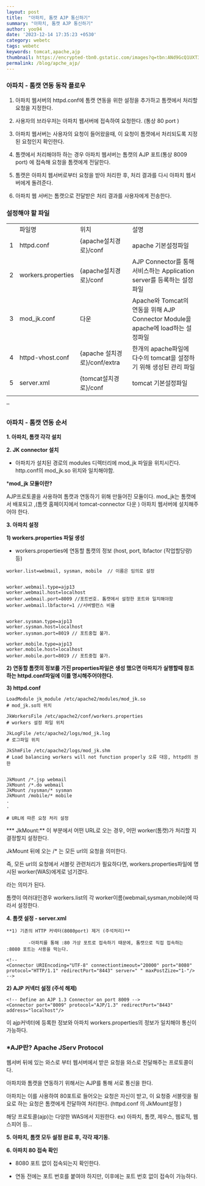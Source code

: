 ```yaml
---
layout: post
title:  "아파치, 톰캣 AJP 통신하기"
summary: "아파치, 톰캣 AJP 통신하기"
author: yoo94
date: '2023-12-14 17:35:23 +0530'
category: webetc
tags: webetc
keywords: tomcat,apache,ajp
thumbnail: https://encrypted-tbn0.gstatic.com/images?q=tbn:ANd9GcQ1UXT3Ous2UpkMSNSv6b20E5pnwqT2VvQ8aA&s
permalink: /blog/apche_ajp/
---
```

### **아파치 -    톰캣 연동 동작 플로우**

1. 아파치 웹서버의 httpd.conf에 톰캣 연동을 위한 설정을 추가하고 톰캣에서 처리할 요청을 지정한다.

2. 사용자의 브라우저는 아파치 웹서버에 접속하여 요청한다. (통상 80 port )

3. 아파치 웹서버는 사용자의 요청이 들어왔을때, 이 요청이 톰캣에서 처리되도록 지정된 요청인지 확인한다.

4. 톰캣에서 처리해야하 하는 경우 아파치 웹서버는 톰캣의 AJP 포트(통상 8009 port) 에 접속해 요청을 톰캣에게 전달한다.   

5. 톰캣은 아파치 웹서버로부터 요청을 받아 처리한 후, 처리 결과를 다시 아파치 웹서버에게 돌려준다.

6. 아파치 웹 서버는 톰캣으로 전달받은 처리 결과를 사용자에게 전송한다.      


### 설정해야 할 파일
|  |  |  |  |
| ---- | ---- | ---- | ---- |
|  | 파일명 | 위치 | 설명 |
| 1 | httpd.conf | {apache설치경로}/conf | apache 기본설정파일 |
| 2 | workers.properties | {apache설치경로}/conf | AJP Connector를 통해 서비스하는 Application server를 등록하는 설정파일 |
| 3 | mod_jk.conf | 다운 | Apache와 Tomcat의 연동을 위해 AJP Connector Module을 apache에 load하는 설정파일 |
| 4 | httpd-vhost.conf | {apache 설치경로}/conf/extra | 한개의 apache파일에 다수의 tomcat을 설정하기 위해 생성된 관리 파일 |
| 5 | server.xml | {tomcat설치경로}/conf | tomcat 기본설정파일 |
|  |  |  |  |
''
### **아파치 - 톰캣 연동 순서**   

**1. 아파치, 톰캣 각각 설치**

**2. JK connector 설치**   

   - 아파치가 설치된 경로의 modules 디렉터리에 mod_jk 파일을 위치시킨다. http.conf의 mod_jk.so 위치와 일치해야함.

***mod_jk 모듈이란?**   

   AJP프로토콜을 사용하여 톰캣과 연동하기 위해 만들어진 모듈이다. mod_jk는 톰캣에서 배포되고 ,(톰캣 홈페이지에서 tomcat-connector 다운 ) 아파치 웹서버에 설치해주어야 한다.   

**3. 아파치 설정**

**1) workers.properties 파일 생성**

- workers.properties에 연동할 톰캣의 정보 (host, port, lbfactor (작업할당량) 등)   

```
worker.list=webmail, sysman, mobile  // 이름은 임의로 설정


worker.webmail.type=ajp13 
worker.webmail.host=localhost
worker.webmail.port=8009 //포트번호. 톰캣에서 설정한 포트와 일치해야함
worker.webmail.lbfactor=1 //서버밸런스 비율 


worker.sysman.type=ajp13
worker.sysman.host=localhost
worker.sysman.port=8019 // 포트중첩 불가. 

worker.mobile.type=ajp13
worker.mobile.host=localhost
worker.mobile.port=8019 // 포트중첩 불가. 
```

**2) 연동할 톰캣의 정보를 가진 properties파일은 생성 했으면 아파치가 실행할때 참조하는 httpd.conf파일에 이를 명시해주어야한다.**

**3) httpd.conf**

```
LoadModule jk_module /etc/apache2/modules/mod_jk.so
# mod_jk.so의 위치

JkWorkersFile /etc/apache2/conf/workers.properties
# workers 설정 파일 위치

JkLogFile /etc/apache2/logs/mod_jk.log
# 로그파일 위치

JkShmFile /etc/apache2/logs/mod_jk.shm
# Load balancing workers will not function properly 오류 대응, httpd의 권한


JkMount /*.jsp webmail
JkMount /*.do webmail
JkMount /sysman/* sysman
JkMount /mobile/* mobile
.
.

# URL에 따른 요청 처리 설정
```

*** JkMount:** 이 부분에서 어떤 URL로 오는 경우, 어떤 worker(톰캣)가 처리할 지 결정할지 설정한다.

JkMount 뒤에 오는 /* 는 모든 url의 요청을 의미한다.

즉, 모든 url의 요청에서 서블릿 관련처리가 필요하다면, workers.properties파일에 명시된 worker(WAS)에게로 넘기겠다.

라는 의미가 된다.   

톰캣이 여러대인경우    workers.list의 각 worker이름(webmail,sysman,mobile)에 따라서 설정한다.   

**4. 톰캣 설정 - server.xml**   

    **1) 기존의 HTTP 커넥터(8080port) 제거 (주석처리)**   

            -아파치를 통해 :80 가상 포트로 접속하기 때문에, 톰캣으로 직접 접속하는 :8080 포트는 사용을 막는다.

```
<!--
<Connector URIEncoding="UTF-8" connectiontimeout="20000" port="8080" protocol="HTTP/1.1" redirectPort="8443" server=" " maxPostZize="1-"/>
-->
```

**2) AJP 커넥터 설정 (주석 해제)**      

```
<!-- Define an AJP 1.3 Connector on port 8009 -->
<Connector port="8009" protocol="AJP/1.3" redirectPort="8443" address="localhost"/>
```

이 ajp커넥터에 등록한 정보와 아파치 workers.properties의 정보가 일치해야 통신이 가능하다.

###    ***AJP란?   Apache JServ Protocol**   

웹서버 뒤에 있는 와스로 부터 웹서버에서 받은 요청을 와스로 전달해주는 프로토콜이다.   

아파치와 톰캣을 연동하기 위해서는    AJP를 통해 서로 통신을 한다.

아파치는 이를 사용하여 80포트로 들어오는 요청은 자신이 받고, 이 요청중 서블릿을 필요로 하는 요청은 톰캣에게 전달하여 처리한다. (httpd.conf 의 JkMount설정 )

해당 프로토콜(ajp)는 다양한 WAS에서 지원한다. ex) 아파치, 톰캣, 제우스, 웹로직, 웹스피어 등...   

**5. 아파치, 톰캣 모두 설정 완료 후, 각각 재기동.**   

**6. 아파치 80 접속 확인**   

   - 8080 포트 없이 접속되는지 확인한다.   

   - 연동 전에는 포트 번호를 붙여야 하지만, 이후에는 포트 번호 없이 접속이 가능하다.   
